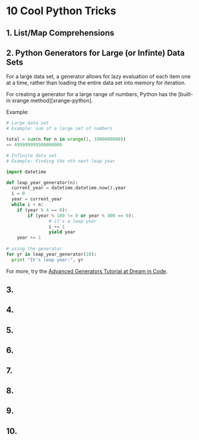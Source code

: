 # 10 Cool Python Tricks

## 1. List/Map Comprehensions

## 2. Python Generators for Large (or Infinte) Data Sets

For a large data set, a generator allows for lazy evaluation of each item one at a time, rather than loading the entire data set into memory for iteration.

For creating a generator for a large range of numbers, Python has the [built-in xrange method][xrange-python].

Example:

```python
# Large data set
# Example: sum of a large set of numbers

total = sum(n for n in xrange(1, 1000000000))
=> 499999999500000000

# Infinite data set
# Example: Finding the nth next leap year

import datetime

def leap_year_generator(n):
  current_year = datetime.datetime.now().year
  i = 0
  year = current_year
  while i < n:
    if (year % 4 == 0):
	    if (year % 100 != 0 or year % 400 == 0):
				# it's a leap year
				i += 1
				yield year
    year += 1
      
# using the generator
for yr in leap_year_generator(10):
  print "It's leap year:", yr

```

For more, try the [Advanced Generators Tutorial at Dream in Code][adv-generators-python].

## 3. 

## 4. 

## 5.

## 6.

## 7.

## 8.

## 9.

## 10.

[adv-generators-python]: http://www.dreamincode.net/forums/topic/287295-advanced-python-generators/
[python-xrange]: http://docs.python.org/2/library/functions.html#xrange